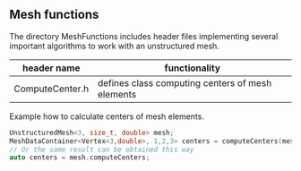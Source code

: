 ## Mesh functions ##

The directory MeshFunctions includes header files implementing several important algorithms to work with an unstructured mesh.

|header name|functionality|
|------------|-------------|
|ComputeCenter.h|defines class computing centers of mesh elements|


Example how to calculate centers of mesh elements.
```c++
UnstructuredMesh<3, size_t, double> mesh;
MeshDataContainer<Vertex<3,double>, 1,2,3> centers = computeCenters(mesh);
// Or the same result can be obtained this way
auto centers = mesh.computeCenters;
```

</table>
